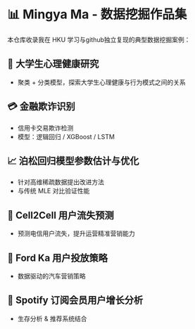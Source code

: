 # 📊 Mingya Ma - 数据挖掘作品集

本仓库收录我在 HKU 学习与github独立复现的典型数据挖掘案例：

## 🧠 大学生心理健康研究
- 聚类 + 分类模型，探索大学生心理健康与行为模式之间的关系  

## 💳 金融欺诈识别
- 信用卡交易欺诈检测  
- 模型：逻辑回归 / XGBoost / LSTM  

## 📈 泊松回归模型参数估计与优化
- 针对高维稀疏数据提出改进方法  
- 与传统 MLE 对比验证性能  

## 📱 Cell2Cell 用户流失预测
- 预测电信用户流失，提升运营精准营销能力  

## 🚗 Ford Ka 用户投放策略
- 数据驱动的汽车营销策略  

## 🎵 Spotify 订阅会员用户增长分析
- 生存分析 & 推荐系统结合  
